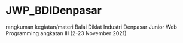 # JWP_BDIDenpasar

rangkuman kegiatan/materi Balai Diklat Industri Denpasar Junior Web Programming angkatan III (2-23 November 2021)
